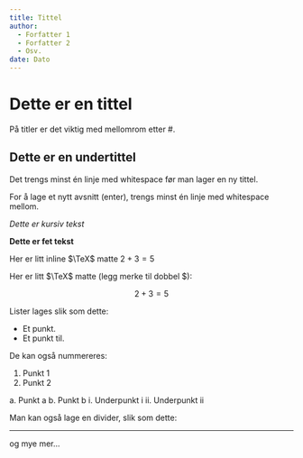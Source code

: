 ```yaml
---
title: Tittel
author:
  - Forfatter 1
  - Forfatter 2
  - Osv.
date: Dato
---
```

<!-- Dette er metadata, og dukker opp som en tittel når man konverterer til pdf -->

# Dette er en tittel
På titler er det viktig med mellomrom etter #.

## Dette er en undertittel
Det trengs minst én linje med whitespace før man lager en ny tittel.

For å lage et nytt avsnitt (enter), trengs minst én linje med whitespace mellom.

*Dette er kursiv tekst*

**Dette er fet tekst**

Her er litt inline $\TeX$ matte $2+3=5$

Her er litt $\TeX$ matte (legg merke til dobbel $):

$$2+3=5$$

Lister lages slik som dette:

+ Et punkt.
+ Et punkt til.

De kan også nummereres:

1. Punkt 1
2. Punkt 2

a. Punkt a
b. Punkt b
    i. Underpunkt i
    ii. Underpunkt ii

Man kan også lage en divider, slik som dette:

***

og mye mer...
